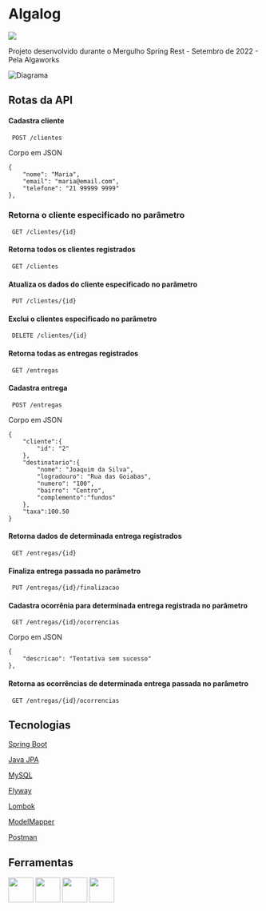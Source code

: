 
# Algalog
![](msr.png)

Projeto desenvolvido durante o Mergulho Spring Rest - Setembro de 2022 - Pela Algaworks

![Diagrama](diagrama.png)

## Rotas da API

#### Cadastra cliente
```http
 POST /clientes
```
Corpo em JSON
```
{
    "nome": "Maria",
    "email": "maria@email.com",
    "telefone": "21 99999 9999"
},
```

### Retorna o cliente especificado no parâmetro
```http
 GET /clientes/{id}
```

 #### Retorna todos os clientes registrados
```http
 GET /clientes
```
#### Atualiza os dados do cliente especificado no parâmetro
```http
 PUT /clientes/{id}
 ```
#### Exclui o clientes especificado no parâmetro
```http
 DELETE /clientes/{id}
```

#### Retorna todas as entregas registrados
```http
 GET /entregas
```

#### Cadastra entrega
```http
 POST /entregas
```
Corpo em JSON
```
{
    "cliente":{
        "id": "2"
    },
    "destinatario":{
        "nome": "Joaquim da Silva",
        "logradouro": "Rua das Goiabas",
        "numero": "100",
        "bairro": "Centro",
        "complemento":"fundos"
    },
    "taxa":100.50
}
```

#### Retorna dados de determinada entrega registrados
```http
 GET /entregas/{id}
```
#### Finaliza entrega passada no parâmetro
```http
 PUT /entregas/{id}/finalizacao
```

#### Cadastra ocorrênia para determinada entrega registrada no parâmetro
```http
 GET /entregas/{id}/ocorrencias
```
Corpo em JSON
```
{
    "descricao": "Tentativa sem sucesso"
},
```


#### Retorna as ocorrências de determinada entrega passada no parâmetro
```http
 GET /entregas/{id}/ocorrencias
```


## Tecnologias
[Spring Boot](https://spring.io/projects/spring-boot)

[Java JPA](https://jakarta.ee/specifications/persistence/)

[MySQL](https://dev.mysql.com/doc/)

[Flyway](https://flywaydb.org/documentation/)

[Lombok](https://projectlombok.org/)

[ModelMapper](http://modelmapper.org/getting-started/)

[Postman](https://www.postman.com/)
## Ferramentas

<div style="display: inline_block space-between">

<img align="center" height="50" width="50" src="https://img.shields.io/badge/Java-ED8B00?style=for-the-badge&logo=java&logoColor=white"/>
<img align="center" height="50" width="50" src="https://img.shields.io/badge/Spring-6DB33F?style=for-the-badge&logo=spring&logoColor=white"/>
<img align="center" height="50" width="50" src="https://img.shields.io/badge/MySQL-00000F?style=for-the-badge&logo=mysql&logoColor=white"/>
<img align="center" height="50" width="50" src="https://img.shields.io/badge/Postman-FF6C37?style=for-the-badge&logo=postman&logoColor=white"/>

</div>